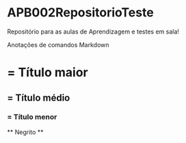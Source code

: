# APB002RepositorioTeste
Repositório para as aulas de Aprendizagem e testes em sala!

Anotações de comandos Markdown

# = Título maior
## = Título médio
### = Título menor

** Negrito **
